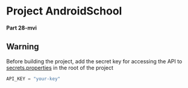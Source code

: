 # Project AndroidSchool 

**Part 28-mvi**

## **Warning**

Before building the project, add the secret key for accessing the API to [secrets.properties](./secrets.properties) in the root of the project

```kotlin
API_KEY = "your-key"
```
